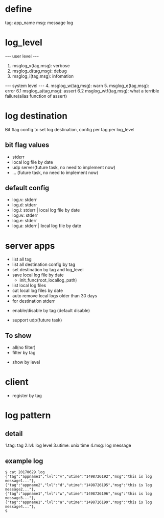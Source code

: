 # define
tag: app_name
msg: message log

# log_level
--- user level ---
1.	msglog_v(tag,msg):	verbose
2.	msglog_d(tag,msg): 	debug
3.	msglog_i(tag,msg): 	infomation

--- system level ---
4.	msglog_w(tag,msg): 	warn
5.	msglog_e(tag,msg): 	error
6.1	msglog_a(tag,msg):	assert
6.2	msglog_wtf(tag,msg):	what a terrible failure(alias function of assert)

# log destination
Bit flag config to set log destination, config per tag per log_level
## bit flag values
- stderr
- local log file by date
- udp server(future task, no need to implement now)
- ... (future task, no need to implement now)
## default config
- log.v: stderr
- log.d: stderr
- log.i: stderr | local log file by date
- log.w: stderr
- log.e: stderr
- log.a: stderr | local log file by date

# server apps
- list all tag 
- list all destination config by tag
- set destination by tag and log_level
- save local log file by date
	+ init_func(root_locallog_path)
- list local log files
- cat local log files by date
- auto remove local logs older than 30 days
- for destination stderr
 + enable/disable by tag (default disable)
- support udp(future task)

## To show
- all(no filter)
- filter by tag
+ show by level

# client
- register by tag

# log pattern
## detail
 1.tag: tag
 2.lvl: log level 
 3.utime: unix time
 4.msg: log message

## example log
```
$ cat 20170629.log
{"tag":"appname1","lvl":"v","utime":"1498726192","msg":"this is log message1..."},
{"tag":"appname2","lvl":"d","utime":"1498726195","msg":"this is log message2..."},
{"tag":"appname1","lvl":"w","utime":"1498726196","msg":"this is log message3..."},
{"tag":"appname1","lvl":"a","utime":"1498726199","msg":"this is log message4..."},
$
```
